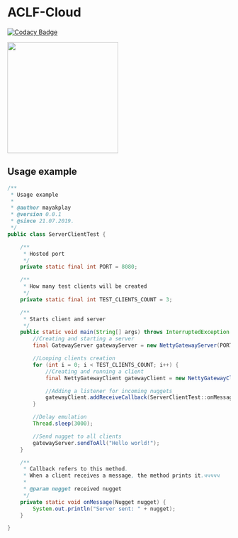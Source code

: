 # ACLF-Cloud

[![Codacy Badge](https://api.codacy.com/project/badge/Grade/977a0481d6ff437db4aef8025dd66931)](https://app.codacy.com/app/mayakplay/ACLF-Cloud?utm_source=github.com&utm_medium=referral&utm_content=mayakplay/ACLF-Cloud&utm_campaign=Badge_Grade_Dashboard)

<img src="https://pp.userapi.com/c849432/v849432835/1da138/tKVV6IG4r8I.jpg" align="center" height="250">

## Usage example

```java
/**
 * Usage example
 *
 * @author mayakplay
 * @version 0.0.1
 * @since 21.07.2019.
 */
public class ServerClientTest {

    /**
     * Hosted port
     */
    private static final int PORT = 8080;

    /**
     * How many test clients will be created
     */
    private static final int TEST_CLIENTS_COUNT = 3;

    /**
     * Starts client and server
     */
    public static void main(String[] args) throws InterruptedException {
        //Creating and starting a server
        final GatewayServer gatewayServer = new NettyGatewayServer(PORT);

        //Looping clients creation
        for (int i = 0; i < TEST_CLIENTS_COUNT; i++) {
            //Creating and running a client
            final NettyGatewayClient gatewayClient = new NettyGatewayClient("127.0.0.1", PORT, "test");

            //Adding a listener for incoming nuggets
            gatewayClient.addReceiveCallback(ServerClientTest::onMessage);
        }

        //Delay emulation
        Thread.sleep(3000);

        //Send nugget to all clients
        gatewayServer.sendToAll("Hello world!");
    }

    /**
     * Callback refers to this method.
     * When a client receives a message, the method prints it.ччччч
     *
     * @param nugget received nugget
     */
    private static void onMessage(Nugget nugget) {
        System.out.println("Server sent: " + nugget);
    }

}
```
